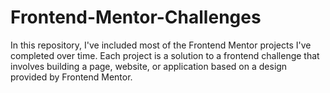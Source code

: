 # Frontend-Mentor-Challenges
In this repository, I've included most of the Frontend Mentor projects I've completed over time. Each project is a solution to a frontend challenge that involves building a page, website, or application based on a design provided by Frontend Mentor.
